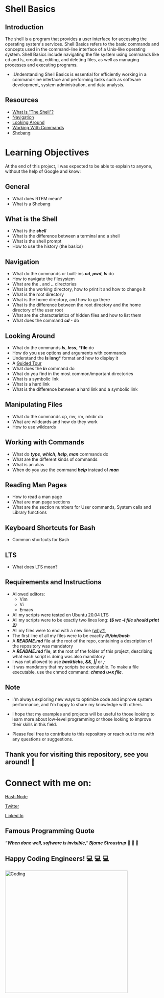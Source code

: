 # **Shell Basics**
## **Introduction**
The shell is a program that provides a user interface for accessing the operating system's services.
Shell Basics refers to the basic commands and concepts used in the command-line interface of a Unix-like operating system.  Shell Basics include navigating the file system using commands like cd and ls, creating, editing, and deleting files, as well as managing processes and executing programs. 
* .Understanding Shell Basics is essential for efficiently working in a command-line interface and performing tasks such as software development, system administration, and data analysis.

## **Resources**
* [What Is “The Shell”?](http://linuxcommand.org/lc3_lts0010.php)
* [Navigation](http://linuxcommand.org/lc3_lts0020.php)
* [Looking Around](http://linuxcommand.org/lc3_lts0030.php)
* [Working With Commands](http://linuxcommand.org/lc3_lts0060.php)
* [Shebang](https://en.wikipedia.org/wiki/Shebang_%28Unix%29)

# **Learning Objectives**
At the end of this project, I was expected to be able to explain to anyone, without the help of Google and know:

## **General**
 * What does RTFM mean?
 * What is a Shebang
## **What is the Shell**
* What is the ***shell***
* What is the difference between a terminal and a shell
* What is the shell prompt
* How to use the history (the basics)
## **Navigation**
* What do the commands or built-ins ***cd***, ***pwd***, ***ls*** do
* How to navigate the filesystem
* What are the **.** and ***..*** directories
* What is the working directory, how to print it and how to change it
* What is the root directory
* What is the home directory, and how to go there
* What is the difference between the root directory and the home directory of the user root
* What are the characteristics of hidden files and how to list them
* What does the command ***cd*** - do
## **Looking Around**
* What do the commands ***ls***, ***less***, ***file** do
* How do you use options and arguments with commands
* Understand the **ls long*** format and how to display it
* A [Guided Tour](http://linuxcommand.org/lc3_lts0040.php)
* What does the ***ln*** command do
* What do you find in the most common/important directories
* What is a symbolic link
* What is a hard link
* What is the difference between a hard link and a symbolic link
## **Manipulating Files**
* What do the commands cp, mv, rm, mkdir do
* What are wildcards and how do they work
* How to use wildcards
## **Working with Commands**
* What do ***type***, ***which***, ***help***, ***man*** commands do
* What are the different kinds of commands
* What is an alias
* When do you use the command ***help*** instead of ***man***
## **Reading Man Pages**
* How to read a man page
* What are man page sections
* What are the section numbers for User commands, System calls and Library functions
## **Keyboard Shortcuts for Bash**
* Common shortcuts for Bash
## **LTS**
* What does LTS mean?

## **Requirements and Instructions**
* Allowed editors:
  * Vim
  * Vi
  * Emacs
* All my scripts were tested on Ubuntu 20.04 LTS
* All my scripts were to be exactly two lines long:  ***($ wc -l file should print 2)***
* All my files were to end with a new line [(why?)](https://unix.stackexchange.com/questions/18743/whats-the-point-in-adding-a-new-line-to-the-end-of-a-file/18789)
* The first line of all my files were to be exactly ***#!/bin/bash***
* A ***README.md*** file at the root of the repo, containing a description of the repository was mandatory
* A ***README.md*** file, at the root of the folder of this project, describing what each script is doing was also mandatory
* I was not allowed to use ***backticks***, ***&&***, ***||*** or ***;***
* It was mandatory that my scripts be executable. To make a file executable, use the chmod command: ***chmod u+x file***.





## **Note**

* I'm always exploring new ways to optimize code and improve system performance, and I'm happy to share my knowledge with others.
* I hope that my examples and projects will be useful to those looking to learn more about low-level programming or those looking to improve their skills in this field.

* Please feel free to contribute to this repository or reach out to me with any questions or suggestions.

  
  
## **Thank you for visiting this repository, see you around!** :smiling_face_with_three_hearts:



# **Connect with me on:** 

[Hash Node](https://brianenosotieno.hashnode.dev)
                        
[Twitter](https://twitter.com/brian_tatling) 
                        
[Linked In](https://www.linkedin.com/in/brian-enos/)

## **Famous Programming Quote**
 ***"When done well, software is invisible," Bjarne Stroustrup*** :muscle: :muscle: :muscle:
## **Happy Coding Engineers!** :computer: :computer: :computer:
<img align="left" alt="Coding" width="400" src= "https://camo.githubusercontent.com/e20822b4282c07ffd010cd05f855a6561d3b62358ca9e607e4901288dd748fcb/68747470733a2f2f63646e2e6472696262626c652e636f6d2f75736572732f323133313939332f73637265656e73686f74732f343934383733362f74686f75676874776f726b732d6769665f6472696262626c652e676966">

